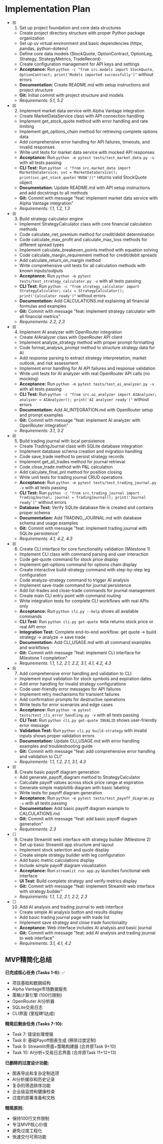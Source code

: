 # Implementation Plan

- [x] 1. Set up project foundation and core data structures
  - Create project directory structure with proper Python package organization
  - Set up uv virtual environment and basic dependencies (httpx, pandas, python-dotenv)
  - Define core data models (StockQuote, OptionContract, OptionLeg, Strategy, StrategyMetrics, TradeRecord)
  - Create configuration management for API keys and settings
  - **Acceptance:** Run `python -c "from src.models import StockQuote, OptionContract; print('Models imported successfully')"` without errors
  - **Documentation:** Create README.md with setup instructions and project structure
  - **Git:** Initial commit with project structure and models
  - _Requirements: 5.1, 5.2_

- [x] 2. Implement market data service with Alpha Vantage integration
  - Create MarketDataService class with API connection handling
  - Implement get_stock_quote method with error handling and rate limiting
  - Implement get_options_chain method for retrieving complete options data
  - Add comprehensive error handling for API failures, timeouts, and invalid responses
  - Write unit tests for market data service with mocked API responses
  - **Acceptance:** Run `python -m pytest tests/test_market_data.py -v` with all tests passing
  - **CLI Test:** Run `python -c "from src.market_data import MarketDataService; svc = MarketDataService(); print(svc.get_stock_quote('NVDA'))"` returns valid StockQuote object
  - **Documentation:** Update README.md with API setup instructions and add docstrings to all methods
  - **Git:** Commit with message "feat: implement market data service with Alpha Vantage integration"
  - _Requirements: 1.1, 1.2, 1.3_

- [x] 3. Build strategy calculator engine
  - Implement StrategyCalculator class with core financial calculation methods
  - Code calculate_net_premium method for credit/debit determination
  - Code calculate_max_profit and calculate_max_loss methods for different spread types
  - Implement calculate_breakeven_points method with equation solving
  - Code calculate_margin_requirement method for credit/debit spreads
  - Add calculate_return_on_margin method
  - Write comprehensive unit tests for all calculation methods with known inputs/outputs
  - **Acceptance:** Run `python -m pytest tests/test_strategy_calculator.py -v` with all tests passing
  - **CLI Test:** Run `python -c "from strategy_calculator import StrategyCalculator; calc = StrategyCalculator(); print('Calculator ready')"` without errors
  - **Documentation:** Add CALCULATIONS.md explaining all financial formulas and examples
  - **Git:** Commit with message "feat: implement strategy calculator with all financial metrics"
  - _Requirements: 2.2, 2.3_

- [x] 4. Implement AI analyzer with OpenRouter integration
  - Create AIAnalyzer class with OpenRouter API client
  - Implement analyze_strategy method with proper prompt formatting
  - Code format_analysis_prompt method to structure strategy data for AI
  - Add response parsing to extract strategy interpretation, market outlook, and risk assessment
  - Implement error handling for AI API failures and response validation
  - Write unit tests for AI analyzer with real OpenRouter API calls (no mocking)
  - **Acceptance:** Run `python -m pytest tests/test_ai_analyzer.py -v` with all tests passing
  - **CLI Test:** Run `python -c "from src.ai_analyzer import AIAnalyzer; analyzer = AIAnalyzer(); print('AI analyzer ready')"` without errors
  - **Documentation:** Add AI_INTEGRATION.md with OpenRouter setup and prompt examples
  - **Git:** Commit with message "feat: implement AI analyzer with OpenRouter integration"
  - _Requirements: 3.1, 3.2_

- [x] 5. Build trading journal with local persistence
  - Create TradingJournal class with SQLite database integration
  - Implement database schema creation and migration handling
  - Code save_trade method to persist strategy records
  - Implement get_all_trades method for journal retrieval
  - Code close_trade method with P&L calculation
  - Add calculate_final_pnl method for position closing
  - Write unit tests for trading journal CRUD operations
  - **Acceptance:** Run `python -m pytest tests/test_trading_journal.py -v` with all tests passing
  - **CLI Test:** Run `python -c "from src.trading_journal import TradingJournal; journal = TradingJournal(); print('Journal ready')"` without errors
  - **Database Test:** Verify SQLite database file is created and contains proper schema
  - **Documentation:** Add TRADING_JOURNAL.md with database schema and usage examples
  - **Git:** Commit with message "feat: implement trading journal with SQLite persistence"
  - _Requirements: 4.1, 4.2, 4.3_

- [x] 6. Create CLI interface for core functionality validation (Milestone 1)
  - Implement CLI class with command parsing and user interaction
  - Code get-quote command for stock price display
  - Implement get-options command for options chain display
  - Create interactive build-strategy command with step-by-step leg configuration
  - Code analyze-strategy command to trigger AI analysis
  - Implement save-trade command for journal persistence
  - Add list-trades and close-trade commands for journal management
  - Create main CLI entry point with command routing
  - Write integration tests for complete CLI workflows with real APIs only
  - **Acceptance:** Run `python cli.py --help` shows all available commands
  - **CLI Test:** Run `python cli.py get-quote NVDA` returns stock price or real API error
  - **Integration Test:** Complete end-to-end workflow: get quote → build strategy → analyze → save trade
  - **Documentation:** Add CLI_USAGE.md with all command examples and workflows
  - **Git:** Commit with message "feat: implement CLI interface for Milestone 1 completion"
  - _Requirements: 1.1, 1.2, 2.1, 2.2, 3.1, 4.1, 4.2, 4.3_

- [x] 7. Add comprehensive error handling and validation to CLI
  - Implement input validation for stock symbols and expiration dates
  - Add error handling for invalid strategy configurations
  - Code user-friendly error messages for API failures
  - Implement retry mechanisms for transient failures
  - Add confirmation prompts for destructive operations
  - Write tests for error scenarios and edge cases
  - **Acceptance:** Run `python -m pytest tests/test_cli_error_handling.py -v` with all tests passing
  - **CLI Test:** Run `python cli.py get-quote INVALID` shows user-friendly error message
  - **Validation Test:** Run `python cli.py build-strategy` with invalid inputs shows proper validation errors
  - **Documentation:** Update CLI_USAGE.md with error handling examples and troubleshooting guide
  - **Git:** Commit with message "feat: add comprehensive error handling and validation to CLI"
  - _Requirements: 1.1, 1.2, 2.1, 3.1, 4.3_

- [x] 8. Create basic payoff diagram generation
  - Add generate_payoff_diagram method to StrategyCalculator
  - Calculate payoff values across stock price range at expiration
  - Generate simple matplotlib diagram with basic labeling
  - Write tests for payoff diagram generation
  - **Acceptance:** Run `python -m pytest tests/test_payoff_diagram.py -v` with all tests passing
  - **Documentation:** Add basic payoff diagram example to CALCULATIONS.md
  - **Git:** Commit with message "feat: add basic payoff diagram generation"
  - _Requirements: 2.3_

- [ ] 9. Create Streamlit web interface with strategy builder (Milestone 2)
  - Set up basic Streamlit app structure and layout
  - Implement stock selection and quote display
  - Create simple strategy builder with leg configuration
  - Add basic metric calculations display
  - Include simple payoff diagram visualization
  - **Acceptance:** Run `streamlit run app.py` launches functional web interface
  - **UI Test:** Build complete strategy and verify metrics display
  - **Git:** Commit with message "feat: implement Streamlit web interface with strategy builder"
  - _Requirements: 1.1, 1.2, 2.1, 2.2, 2.3_

- [ ] 10. Add AI analysis and trading journal to web interface
  - Create simple AI analysis button and results display
  - Add basic trading journal page with trade list
  - Implement save strategy and close trade functionality
  - **Acceptance:** Web interface includes AI analysis and basic journal
  - **Git:** Commit with message "feat: add AI analysis and trading journal to web interface"
  - _Requirements: 3.1, 4.1, 4.2_

## MVP精简化总结

**已完成核心任务 (Tasks 1-6):** ✅
- 项目基础和数据结构
- Alpha Vantage市场数据服务  
- 策略计算引擎 (100行限制)
- OpenRouter AI分析器
- SQLite交易日志
- CLI界面 (里程碑1达成)

**精简后剩余任务 (Tasks 7-10):**
- Task 7: 错误处理增强
- Task 8: 基础Payoff图表生成 (移除过度定制)
- Task 9: Streamlit界面+策略构建器 (合并原Task 9+10)
- Task 10: AI分析+交易日志界面 (合并原Task 11+12+13)

**已删除的过度设计功能:**
- 图表导出和复杂定制选项
- AI分析缓存和历史记录
- 复杂的筛选排序功能
- 企业级监控和健康检查
- 过度的部署准备和文档

**精简原则:**
- 保持100行文件限制
- 专注MVP核心价值
- 避免过度工程化
- 快速交付可用功能

